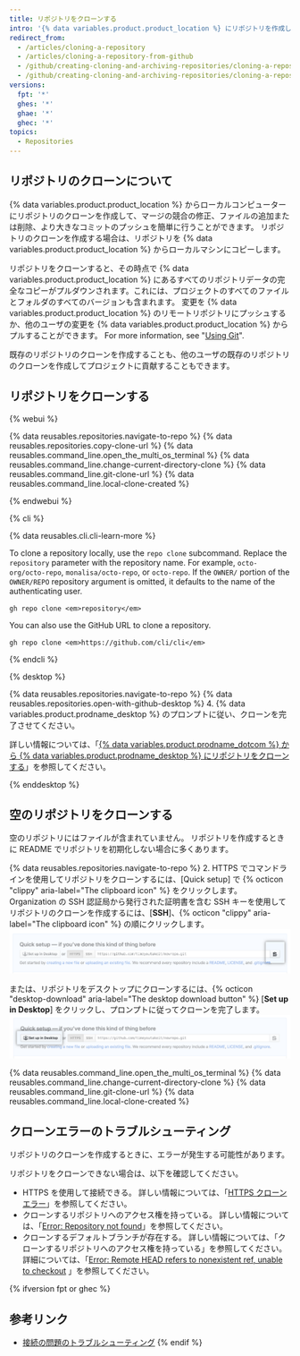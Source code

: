 ```yaml
---
title: リポジトリをクローンする
intro: '{% data variables.product.product_location %} にリポジトリを作成した場合、それはリモートリポジトリとなります。 リポジトリのクローンを作成して、コンピューター上にローカルコピーを作成し、これらの 2 つの場所の間で同期することができます。'
redirect_from:
  - /articles/cloning-a-repository
  - /articles/cloning-a-repository-from-github
  - /github/creating-cloning-and-archiving-repositories/cloning-a-repository
  - /github/creating-cloning-and-archiving-repositories/cloning-a-repository-from-github/cloning-a-repository
versions:
  fpt: '*'
  ghes: '*'
  ghae: '*'
  ghec: '*'
topics:
  - Repositories
---
```


## リポジトリのクローンについて

{% data variables.product.product_location %} からローカルコンピューターにリポジトリのクローンを作成して、マージの競合の修正、ファイルの追加または削除、より大きなコミットのプッシュを簡単に行うことができます。 リポジトリのクローンを作成する場合は、リポジトリを {% data variables.product.product_location %} からローカルマシンにコピーします。

リポジトリをクローンすると、その時点で {% data variables.product.product_location %} にあるすべてのリポジトリデータの完全なコピーがプルダウンされます。これには、プロジェクトのすべてのファイルとフォルダのすべてのバージョンも含まれます。 変更を {% data variables.product.product_location %} のリモートリポジトリにプッシュするか、他のユーザの変更を {% data variables.product.product_location %} からプルすることができます。 For more information, see "[Using Git](/github/getting-started-with-github/using-git)".

既存のリポジトリのクローンを作成することも、他のユーザの既存のリポジトリのクローンを作成してプロジェクトに貢献することもできます。

## リポジトリをクローンする

{% webui %}

{% data reusables.repositories.navigate-to-repo %}
{% data reusables.repositories.copy-clone-url %}
{% data reusables.command_line.open_the_multi_os_terminal %}
{% data reusables.command_line.change-current-directory-clone %}
{% data reusables.command_line.git-clone-url %}
{% data reusables.command_line.local-clone-created %}

{% endwebui %}

{% cli %}

{% data reusables.cli.cli-learn-more %}

To clone a repository locally, use the `repo clone` subcommand. Replace the `repository` parameter with the repository name. For example, `octo-org/octo-repo`, `monalisa/octo-repo`, or `octo-repo`. If the `OWNER/` portion of the `OWNER/REPO` repository argument is omitted, it defaults to the name of the authenticating user.

```shell
gh repo clone <em>repository</em>
```

You can also use the GitHub URL to clone a repository.

```shell
gh repo clone <em>https://github.com/cli/cli</em>
```

{% endcli %}

{% desktop %}

{% data reusables.repositories.navigate-to-repo %}
{% data reusables.repositories.open-with-github-desktop %}
4. {% data variables.product.prodname_desktop %} のプロンプトに従い、クローンを完了させてください。

詳しい情報については、「[{% data variables.product.prodname_dotcom %} から {% data variables.product.prodname_desktop %} にリポジトリをクローンする](/desktop/guides/contributing-to-projects/cloning-a-repository-from-github-to-github-desktop/)」を参照してください。

{% enddesktop %}

## 空のリポジトリをクローンする

空のリポジトリにはファイルが含まれていません。 リポジトリを作成するときに README でリポジトリを初期化しない場合に多くあります。

{% data reusables.repositories.navigate-to-repo %}
2. HTTPS でコマンドラインを使用してリポジトリをクローンするには、[Quick setup] で {% octicon "clippy" aria-label="The clipboard icon" %} をクリックします。 Organization の SSH 認証局から発行された証明書を含む SSH キーを使用してリポジトリのクローンを作成するには、[**SSH**]、{% octicon "clippy" aria-label="The clipboard icon" %} の順にクリックします。 ![[Empty repository clone URL] ボタン](/assets/images/help/repository/empty-https-url-clone-button.png)

   または、リポジトリをデスクトップにクローンするには、{% octicon "desktop-download" aria-label="The desktop download button" %} [**Set up in Desktop**] をクリックし、プロンプトに従ってクローンを完了します。 ![[Empty repository clone desktop] ボタン](/assets/images/help/repository/empty-desktop-clone-button.png)

{% data reusables.command_line.open_the_multi_os_terminal %}
{% data reusables.command_line.change-current-directory-clone %}
{% data reusables.command_line.git-clone-url %}
{% data reusables.command_line.local-clone-created %}

## クローンエラーのトラブルシューティング

リポジトリのクローンを作成するときに、エラーが発生する可能性があります。

リポジトリをクローンできない場合は、以下を確認してください。

- HTTPS を使用して接続できる。 詳しい情報については、「[HTTPS クローンエラー](/github/creating-cloning-and-archiving-repositories/https-cloning-errors)」を参照してください。
- クローンするリポジトリへのアクセス権を持っている。 詳しい情報については、「[Error: Repository not found](/github/creating-cloning-and-archiving-repositories/error-repository-not-found)」を参照してください。
- クローンするデフォルトブランチが存在する。 詳しい情報については、「クローンするリポジトリへのアクセス権を持っている」を参照してください。 詳細については、「[Error: Remote HEAD refers to nonexistent ref, unable to checkout](/github/creating-cloning-and-archiving-repositories/error-remote-head-refers-to-nonexistent-ref-unable-to-checkout) 」を参照してください。

{% ifversion fpt or ghec %}

## 参考リンク

- [接続の問題のトラブルシューティング](/articles/troubleshooting-connectivity-problems)
{% endif %}
